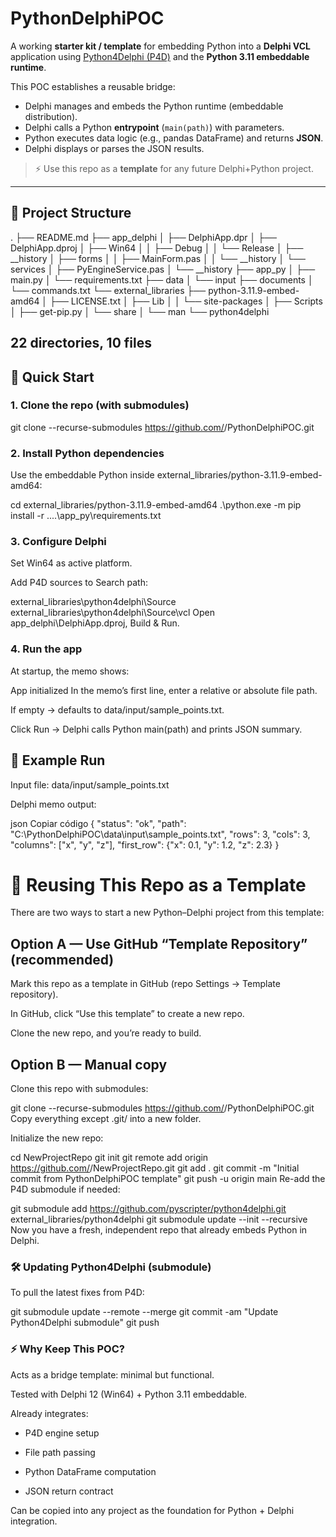 # PythonDelphiPOC  

A working **starter kit / template** for embedding Python into a **Delphi VCL** application using [Python4Delphi (P4D)](https://github.com/pyscripter/python4delphi) and the **Python 3.11 embeddable runtime**.  

This POC establishes a reusable bridge:
- Delphi manages and embeds the Python runtime (embeddable distribution).  
- Delphi calls a Python **entrypoint** (`main(path)`) with parameters.  
- Python executes data logic (e.g., pandas DataFrame) and returns **JSON**.  
- Delphi displays or parses the JSON results.  

> ⚡️ Use this repo as a **template** for any future Delphi+Python project.  

---

## 📂 Project Structure

.
├── README.md
├── app_delphi
│   ├── DelphiApp.dpr
│   ├── DelphiApp.dproj
│   ├── Win64
│   │   ├── Debug
│   │   └── Release
│   ├── __history
│   ├── forms
│   │   ├── MainForm.pas
│   │   └── __history
│   └── services
│       ├── PyEngineService.pas
│       └── __history
├── app_py
│   ├── main.py
│   └── requirements.txt
├── data
│   └── input
├── documents
│   └── commands.txt
└── external_libraries
    ├── python-3.11.9-embed-amd64
    │   ├── LICENSE.txt
    │   ├── Lib
    │   │   └── site-packages
    │   ├── Scripts
    │   ├── get-pip.py
    │   └── share
    │       └── man
    └── python4delphi

22 directories, 10 files
---

## 🚀 Quick Start

### 1. Clone the repo (with submodules)

git clone --recurse-submodules https://github.com/<your-username>/PythonDelphiPOC.git

### 2. Install Python dependencies
Use the embeddable Python inside external_libraries/python-3.11.9-embed-amd64:

cd external_libraries/python-3.11.9-embed-amd64
.\python.exe -m pip install -r ..\..\app_py\requirements.txt

### 3. Configure Delphi
Set Win64 as active platform.

Add P4D sources to Search path:

external_libraries\python4delphi\Source
external_libraries\python4delphi\Source\vcl
Open app_delphi\DelphiApp.dproj, Build & Run.

### 4. Run the app
At startup, the memo shows:

App initialized
In the memo’s first line, enter a relative or absolute file path.

If empty → defaults to data/input/sample_points.txt.

Click Run → Delphi calls Python main(path) and prints JSON summary.

## 🧪 Example Run
Input file: data/input/sample_points.txt

Delphi memo output:

json
Copiar código
{
  "status": "ok",
  "path": "C:\\PythonDelphiPOC\\data\\input\\sample_points.txt",
  "rows": 3,
  "cols": 3,
  "columns": ["x", "y", "z"],
  "first_row": {"x": 0.1, "y": 1.2, "z": 2.3}
}
# 🔄 Reusing This Repo as a Template
There are two ways to start a new Python–Delphi project from this template:

## Option A — Use GitHub “Template Repository” (recommended)
Mark this repo as a template in GitHub (repo Settings → Template repository).

In GitHub, click “Use this template” to create a new repo.

Clone the new repo, and you’re ready to build.

## Option B — Manual copy
Clone this repo with submodules:

git clone --recurse-submodules https://github.com/<your-username>/PythonDelphiPOC.git
Copy everything except .git/ into a new folder.

Initialize the new repo:

cd NewProjectRepo
git init
git remote add origin https://github.com/<your-username>/NewProjectRepo.git
git add .
git commit -m "Initial commit from PythonDelphiPOC template"
git push -u origin main
Re-add the P4D submodule if needed:

git submodule add https://github.com/pyscripter/python4delphi.git external_libraries/python4delphi
git submodule update --init --recursive
Now you have a fresh, independent repo that already embeds Python in Delphi.

### 🛠 Updating Python4Delphi (submodule)
To pull the latest fixes from P4D:

git submodule update --remote --merge
git commit -am "Update Python4Delphi submodule"
git push
### ⚡️ Why Keep This POC?
Acts as a bridge template: minimal but functional.

Tested with Delphi 12 (Win64) + Python 3.11 embeddable.

Already integrates:

- P4D engine setup

- File path passing

- Python DataFrame computation

- JSON return contract

Can be copied into any project as the foundation for Python + Delphi integration.


